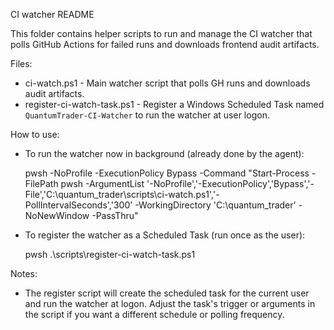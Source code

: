 CI watcher README

This folder contains helper scripts to run and manage the CI watcher that polls
GitHub Actions for failed runs and downloads frontend audit artifacts.

Files:
- ci-watch.ps1 - Main watcher script that polls GH runs and downloads audit artifacts.
- register-ci-watch-task.ps1 - Register a Windows Scheduled Task named
  `QuantumTrader-CI-Watcher` to run the watcher at user logon.

How to use:
- To run the watcher now in background (already done by the agent):

  pwsh -NoProfile -ExecutionPolicy Bypass -Command "Start-Process -FilePath pwsh -ArgumentList '-NoProfile','-ExecutionPolicy','Bypass','-File','C:\\quantum_trader\\scripts\\ci-watch.ps1','-PollIntervalSeconds','300' -WorkingDirectory 'C:\\quantum_trader' -NoNewWindow -PassThru"

- To register the watcher as a Scheduled Task (run once as the user):

  pwsh .\\scripts\\register-ci-watch-task.ps1

Notes:
- The register script will create the scheduled task for the current user and
  run the watcher at logon. Adjust the task's trigger or arguments in the script
  if you want a different schedule or polling frequency.
